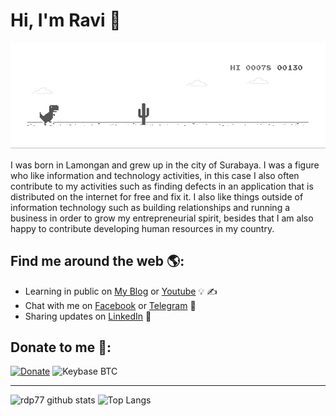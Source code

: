 # Hi, I'm Ravi 👋
![image](https://github.com/rdp77/rdp77/blob/master/dino.gif)

I was born in Lamongan and grew up in the city of Surabaya. I was a figure who like information and technology activities, in this case I also often contribute to my activities such as finding defects in an application that is distributed on the internet for free and fix it. I also like things outside of information technology such as building relationships and running a business in order to grow my entrepreneurial spirit, besides that I am also happy to contribute developing human resources in my country.

## Find me around the web 🌎:
- Learning in public on <a href="https://www.backupotak.com/">My Blog</a> or <a href="https://www.youtube.com/channel/UCgy1w-3_8D1VMfarucu2lrA">Youtube</a> 💡 ✍
- Chat with me on <a href="https://web.facebook.com/ravidwiputra77/"> Facebook</a> or <a href="https://t.me/rdp77">Telegram</a> 💬
- Sharing updates on <a href="https://www.linkedin.com/in/moh-ravi-dwi-putra/">LinkedIn</a> 💼

## Donate to me 💖:
[![Donate](https://img.shields.io/badge/Donate-PayPal-green.svg)](https://www.paypal.me/RaviDwiPutra77)
![Keybase BTC](https://img.shields.io/keybase/btc/rdp77)

---

![rdp77 github stats](https://github-readme-stats.vercel.app/api?username=rdp77&show_icons=true&hide_border=true)
![Top Langs](https://github-readme-stats.vercel.app/api/top-langs/?username=rdp77&hide=language1,language2)
